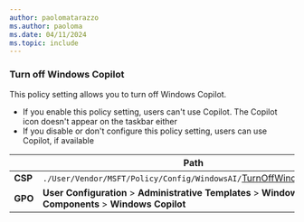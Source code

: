 ```yaml
---
author: paolomatarazzo
ms.author: paoloma
ms.date: 04/11/2024
ms.topic: include
---
```


### Turn off Windows Copilot

This policy setting allows you to turn off Windows Copilot.

- If you enable this policy setting, users can't use Copilot. The Copilot icon doesn't appear on the taskbar either
- If you disable or don't configure this policy setting, users can use Copilot, if available

|  | Path |
|--|--|
| **CSP** | `./User/Vendor/MSFT/Policy/Config/WindowsAI/`[TurnOffWindowsCopilot](/windows/client-management/mdm/policy-csp-windowsai#turnoffwindowscopilot) |
| **GPO** | **User Configuration** > **Administrative Templates** > **Windows Components** > **Windows Copilot** |
